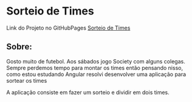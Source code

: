 <h1>Sorteio de Times</h1>

<span>Link do Projeto no GitHubPages</span> <a href="https://ckrone.github.io/Sorteio-De-Times/" target="blank" />Sorteio de Times</a>

<!-- <h3>Ainda em desenvolvimento</h3> -->


<h2>Sobre:</h2>

<p>Gosto muito de futebol. Aos sábados jogo Society com alguns colegas. Sempre perdemos tempo para montar os times então pensando nisso, como estou estudando Angular resolvi desenvolver uma aplicação para sortear os times</p>


<p> A aplicação consiste em fazer um sorteio e dividir em dois times.</p>
